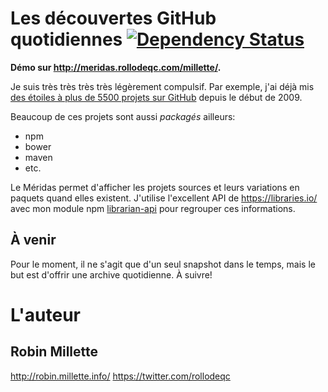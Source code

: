 # Les découvertes GitHub quotidiennes [![Dependency Status](https://gemnasium.com/badges/github.com/millette/meridas.svg)](https://gemnasium.com/github.com/millette/meridas)

**Démo sur <http://meridas.rollodeqc.com/millette/>.**

Je suis très très très très légèrement compulsif. Par exemple,
j'ai déjà mis [des étoiles à plus de 5500 projets sur GitHub][] depuis
le début de 2009.

Beaucoup de ces projets sont aussi *packagés* ailleurs:

* npm
* bower
* maven
* etc.

Le Méridas permet d'afficher les projets sources et
leurs variations en paquets quand elles existent.
J'utilise l'excellent API de <https://libraries.io/>
avec mon module npm [librarian-api][] pour regrouper ces informations.

## À venir
Pour le moment, il ne s'agit que d'un seul snapshot dans le temps, mais
le but est d'offrir une archive quotidienne. À suivre!

# L'auteur
## Robin Millette
<http://robin.millette.info/> <https://twitter.com/rollodeqc>

[des étoiles à plus de 5500 projets sur GitHub]: https://github.com/stars/millette
[librarian-api]: https://github.com/millette/librarian-api
